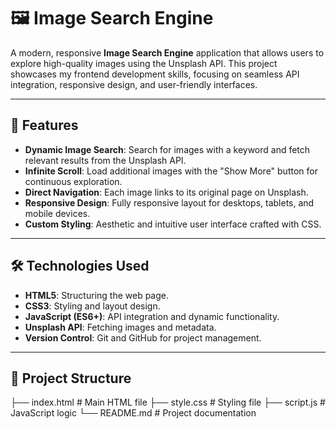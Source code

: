 # 🖼️ Image Search Engine

A modern, responsive **Image Search Engine** application that allows users to explore high-quality images using the Unsplash API. This project showcases my frontend development skills, focusing on seamless API integration, responsive design, and user-friendly interfaces.

---

## 🚀 Features

- **Dynamic Image Search**: Search for images with a keyword and fetch relevant results from the Unsplash API.
- **Infinite Scroll**: Load additional images with the "Show More" button for continuous exploration.
- **Direct Navigation**: Each image links to its original page on Unsplash.
- **Responsive Design**: Fully responsive layout for desktops, tablets, and mobile devices.
- **Custom Styling**: Aesthetic and intuitive user interface crafted with CSS.

---

## 🛠️ Technologies Used

- **HTML5**: Structuring the web page.
- **CSS3**: Styling and layout design.
- **JavaScript (ES6+)**: API integration and dynamic functionality.
- **Unsplash API**: Fetching images and metadata.
- **Version Control**: Git and GitHub for project management.

---

## 📂 Project Structure

├── index.html # Main HTML file ├── style.css # Styling file ├── script.js # JavaScript logic └── README.md # Project documentation



